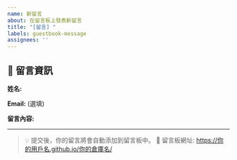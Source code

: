 ```yaml
---
name: 新留言
about: 在留言板上發表新留言
title: "[留言] "
labels: guestbook-message
assignees: ''
---
```


## 📝 留言資訊

**姓名:** 

**Email:** (選填)

**留言內容:**


---

> 💡 提交後，你的留言將會自動添加到留言板中。
> 🔗 留言板網址: https://你的用戶名.github.io/你的倉庫名/
